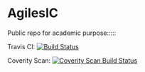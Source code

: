 # AgilesIC
Public repo for academic purpose:::::

Travis CI:
[![Build Status](https://travis-ci.org/mrcportillo/AgilesIC.svg?branch=master)](https://travis-ci.org/mrcportillo/AgilesIC)

Coverity Scan:
<a href="https://scan.coverity.com/projects/mrcportillo-agilesic">
  <img alt="Coverity Scan Build Status"
       src="https://scan.coverity.com/projects/9036/badge.svg"/>
</a>

